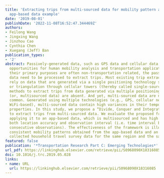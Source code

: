 ```yaml
---
title: 'Extracting trips from multi-sourced data for mobility pattern analysis: An
  app-based data example'
date: '2019-08-01'
publishDate: '2022-11-08T16:52:47.344469Z'
authors:
- Feilong Wang
- Jingxing Wang
- Jinzhou Cao
- Cynthia Chen
- Xuegang (Jeff) Ban
publication_types:
- '2'
abstract: Passively-generated data, such as GPS data and cellular data, bring tremendous
  opportunities for human mobility analysis and transportation applications. Since
  their primary purposes are often non-transportation related, the passively-generated
  data need to be processed to extract trips. Most existing trip extraction methods
  rely on data that are generated via a single positioning technology such as GPS
  or triangulation through cellular towers (thereby called single-sourced data), and
  methods to extract trips from data generated via multiple positioning technologies
  (or, multisourced data) are absent. And yet, multi-sourced data are now increasingly
  common. Generated using multiple technologies (e.g., GPS, cellular network- and
  WiFi-based), multi-sourced data contain high variances in their temporal and spatial
  properties. In this study, we propose a “Divide, Conquer and Integrate” (DCI) framework
  to extract trips from multi-sourced data. We evaluate the proposed framework by
  applying it to an app-based data, which is multisourced and has high variances in
  both location accuracy and observation interval (i.e. time interval between two
  consecutive observations). The effectiveness of the framework is illustrated by
  consistent mobility patterns obtained from the app-based data and an externally
  collected household travel survey data for the same region and the same period.
featured: false
publication: '*Transportation Research Part C: Emerging Technologies*'
url_pdf: https://linkinghub.elsevier.com/retrieve/pii/S0968090X18316085
doi: 10.1016/j.trc.2019.05.028
links:
- name: URL
  url: https://linkinghub.elsevier.com/retrieve/pii/S0968090X18316085
---
```


